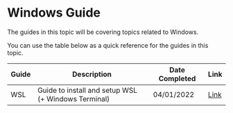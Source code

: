 # Windows Guide

The guides in this topic will be covering topics related to Windows.

You can use the table below as a quick reference for the guides in this topic.

| Guide | Description                                         | Date Completed | Link                    |
| ----- | --------------------------------------------------- | -------------- | ----------------------- |
| WSL   | Guide to install and setup WSL (+ Windows Terminal) | 04/01/2022     | [Link](./WSL/README.md) |
